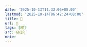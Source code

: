 ```yaml
---
date: '2025-10-13T11:32:06+08:00'
lastmod: '2025-10-14T06:42:24+08:00'
title: 󰫭
url: 󰫭
tags: [繆]
src: GHZR
note:
---
```

